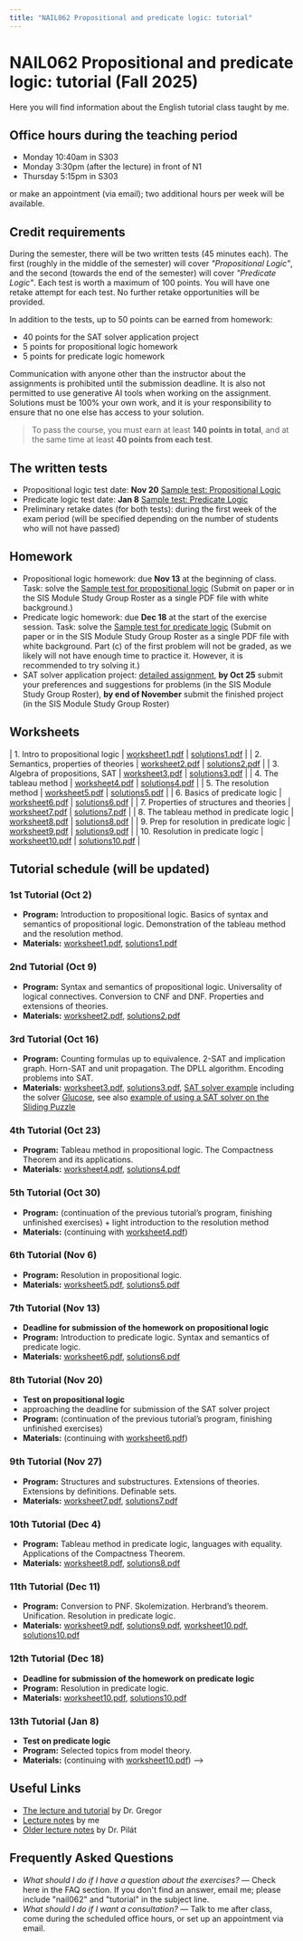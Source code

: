 ```yaml
---
title: "NAIL062 Propositional and predicate logic: tutorial"
---
```


# NAIL062 Propositional and predicate logic: tutorial (Fall 2025)

Here you will find information about the English tutorial class taught by me.

## Office hours during the teaching period

* Monday 10:40am in S303  
* Monday 3:30pm (after the lecture) in front of N1  
* Thursday 5:15pm in S303

or make an appointment (via email); two additional hours per week will be available.

## Credit requirements

During the semester, there will be two written tests (45 minutes each). The first (roughly in the middle of the semester) will cover _"Propositional Logic"_, and the second (towards the end of the semester) will cover _"Predicate Logic"_. Each test is worth a maximum of 100 points. You will have one retake attempt for each test. No further retake opportunities will be provided.

In addition to the tests, up to 50 points can be earned from homework:

* 40 points for the SAT solver application project  
* 5 points for propositional logic homework  
* 5 points for predicate logic homework  

Communication with anyone other than the instructor about the assignments is prohibited until the submission deadline. It is also not permitted to use generative AI tools when working on the assignment. Solutions must be 100% your own work, and it is your responsibility to ensure that no one else has access to your solution.

> To pass the course, you must earn at least **140 points in total**, and at the same time at least **40 points from each test**.

## The written tests

* Propositional logic test date: **Nov 20** [Sample test: Propositional Logic](https://github.com/jbulin-mff-uk/nail062/raw/main/tutorial/sample-tests/sample-test-propositional-logic.pdf)  
* Predicate logic test date: **Jan 8** [Sample test: Predicate Logic](https://github.com/jbulin-mff-uk/nail062/raw/main/tutorial/sample-tests/sample-test-predicate-logic.pdf)  
* Preliminary retake dates (for both tests): during the first week of the exam period (will be specified depending on the number of students who will not have passed)

## Homework

* Propositional logic homework: due **Nov 13** at the beginning of class. Task: solve the [Sample test for propositional logic](https://github.com/jbulin-mff-uk/nail062/raw/main/tutorial/sample-tests/sample-test-propositional-logic.pdf) (Submit on paper or in the SIS Module Study Group Roster as a single PDF file with white background.)  
* Predicate logic homework: due **Dec 18** at the start of the exercise session. Task: solve the [Sample test for predicate logic](https://github.com/jbulin-mff-uk/nail062/raw/main/tutorial/sample-tests/sample-test-predicate-logic.pdf) (Submit on paper or in the SIS Module Study Group Roster as a single PDF file with white background. Part (c) of the first problem will not be graded, as we likely will not have enough time to practice it. However, it is recommended to try solving it.)
* SAT solver application project: [detailed assignment](https://jbulin.github.io/teaching/fall/nail062/tutorial/sat-project-english.html), **by Oct 25** submit your preferences and suggestions for problems (in the SIS Module Study Group Roster), **by end of November** submit the finished project (in the SIS Module Study Group Roster)

## Worksheets

| 1. Intro to propositional logic    | [worksheet1.pdf](https://github.com/jbulin-mff-uk/nail062/raw/main/tutorial/worksheets/worksheet1.pdf)   | [solutions1.pdf](https://github.com/jbulin-mff-uk/nail062/raw/main/tutorial/worksheets/solutions1.pdf)  |
| 2. Semantics, properties of theories    | [worksheet2.pdf](https://github.com/jbulin-mff-uk/nail062/raw/main/tutorial/worksheets/worksheet2.pdf)   | [solutions2.pdf](https://github.com/jbulin-mff-uk/nail062/raw/main/tutorial/worksheets/solutions2.pdf)  |
| 3. Algebra of propositions, SAT    | [worksheet3.pdf](https://github.com/jbulin-mff-uk/nail062/raw/main/tutorial/worksheets/worksheet3.pdf)   | [solutions3.pdf](https://github.com/jbulin-mff-uk/nail062/raw/main/tutorial/worksheets/solutions3.pdf)  |
| 4. The tableau method    | [worksheet4.pdf](https://github.com/jbulin-mff-uk/nail062/raw/main/tutorial/worksheets/worksheet4.pdf)   | [solutions4.pdf](https://github.com/jbulin-mff-uk/nail062/raw/main/tutorial/worksheets/solutions4.pdf)  |
| 5. The resolution method    | [worksheet5.pdf](https://github.com/jbulin-mff-uk/nail062/raw/main/tutorial/worksheets/worksheet5.pdf)   | [solutions5.pdf](https://github.com/jbulin-mff-uk/nail062/raw/main/tutorial/worksheets/solutions5.pdf)  |
| 6. Basics of predicate logic    | [worksheet6.pdf](https://github.com/jbulin-mff-uk/nail062/raw/main/tutorial/worksheets/worksheet6.pdf)   | [solutions6.pdf](https://github.com/jbulin-mff-uk/nail062/raw/main/tutorial/worksheets/solutions6.pdf)  |
| 7. Properties of structures and theories    | [worksheet7.pdf](https://github.com/jbulin-mff-uk/nail062/raw/main/tutorial/worksheets/worksheet7.pdf)   | [solutions7.pdf](https://github.com/jbulin-mff-uk/nail062/raw/main/tutorial/worksheets/solutions7.pdf)  |
| 8. The tableau method in predicate logic    | [worksheet8.pdf](https://github.com/jbulin-mff-uk/nail062/raw/main/tutorial/worksheets/worksheet8.pdf)   | [solutions8.pdf](https://github.com/jbulin-mff-uk/nail062/raw/main/tutorial/worksheets/solutions8.pdf)  |
| 9. Prep for resolution in predicate logic    | [worksheet9.pdf](https://github.com/jbulin-mff-uk/nail062/raw/main/tutorial/worksheets/worksheet9.pdf)   | [solutions9.pdf](https://github.com/jbulin-mff-uk/nail062/raw/main/tutorial/worksheets/solutions9.pdf)  |
| 10. Resolution in predicate logic    | [worksheet10.pdf](https://github.com/jbulin-mff-uk/nail062/raw/main/tutorial/worksheets/worksheet10.pdf)   | [solutions10.pdf](https://github.com/jbulin-mff-uk/nail062/raw/main/tutorial/worksheets/solutions10.pdf)  |


## Tutorial schedule (will be updated)

### 1st Tutorial (Oct 2)

* **Program:** Introduction to propositional logic. Basics of syntax and semantics of propositional logic. Demonstration of the tableau method and the resolution method.  
* **Materials:** [worksheet1.pdf](https://github.com/jbulin-mff-uk/nail062/raw/main/tutorial/worksheets/worksheet1.pdf), [solutions1.pdf](https://github.com/jbulin-mff-uk/nail062/raw/main/tutorial/worksheets/solutions1.pdf)

### 2nd Tutorial (Oct 9)

* **Program:** Syntax and semantics of propositional logic. Universality of logical connectives. Conversion to CNF and DNF. Properties and extensions of theories.  
* **Materials:** [worksheet2.pdf](https://github.com/jbulin-mff-uk/nail062/raw/main/tutorial/worksheets/worksheet2.pdf), [solutions2.pdf](https://github.com/jbulin-mff-uk/nail062/raw/main/tutorial/worksheets/solutions2.pdf)

### 3rd Tutorial (Oct 16)

* **Program:** Counting formulas up to equivalence. 2-SAT and implication graph. Horn-SAT and unit propagation. The DPLL algorithm. Encoding problems into SAT.  
* **Materials:** [worksheet3.pdf](https://github.com/jbulin-mff-uk/nail062/raw/main/tutorial/worksheets/worksheet3.pdf), [solutions3.pdf](https://github.com/jbulin-mff-uk/nail062/raw/main/tutorial/worksheets/solutions3.pdf), [SAT solver example](https://github.com/jbulin-mff-uk/nail062/raw/main/lecture/sat-solving-example.zip) including the solver [Glucose](https://github.com/mi-ki/glucose-syrup), see also [example of using a SAT solver on the Sliding Puzzle](https://gitlab.mff.cuni.cz/svancaj/logika_SAT_example)

### 4th Tutorial (Oct 23)

* **Program:** Tableau method in propositional logic. The Compactness Theorem and its applications.  
* **Materials:** [worksheet4.pdf](https://github.com/jbulin-mff-uk/nail062/raw/main/tutorial/worksheets/worksheet4.pdf), [solutions4.pdf](https://github.com/jbulin-mff-uk/nail062/raw/main/tutorial/worksheets/solutions4.pdf)

### 5th Tutorial (Oct 30)

* **Program:** (continuation of the previous tutorial’s program, finishing unfinished exercises) + light introduction to the resolution method  
* **Materials:** (continuing with [worksheet4.pdf](https://github.com/jbulin-mff-uk/nail062/raw/main/tutorial/worksheets/worksheet4.pdf))

### 6th Tutorial (Nov 6)

* **Program:** Resolution in propositional logic.  
* **Materials:** [worksheet5.pdf](https://github.com/jbulin-mff-uk/nail062/raw/main/tutorial/worksheets/worksheet5.pdf), [solutions5.pdf](https://github.com/jbulin-mff-uk/nail062/raw/main/tutorial/worksheets/solutions5.pdf)

### 7th Tutorial (Nov 13)

* **Deadline for submission of the homework on propositional logic**  
* **Program:** Introduction to predicate logic. Syntax and semantics of predicate logic.  
* **Materials:** [worksheet6.pdf](https://github.com/jbulin-mff-uk/nail062/raw/main/tutorial/worksheets/worksheet6.pdf), [solutions6.pdf](https://github.com/jbulin-mff-uk/nail062/raw/main/tutorial/worksheets/solutions6.pdf)

### 8th Tutorial (Nov 20)

* **Test on propositional logic** 
* approaching the deadline for submission of the SAT solver project  
* **Program:** (continuation of the previous tutorial’s program, finishing unfinished exercises)  
* **Materials:** (continuing with [worksheet6.pdf](https://github.com/jbulin-mff-uk/nail062/raw/main/tutorial/worksheets/worksheet6.pdf))

### 9th Tutorial (Nov 27)

* **Program:** Structures and substructures. Extensions of theories. Extensions by definitions. Definable sets.  
* **Materials:** [worksheet7.pdf](https://github.com/jbulin-mff-uk/nail062/raw/main/tutorial/worksheets/worksheet7.pdf), [solutions7.pdf](https://github.com/jbulin-mff-uk/nail062/raw/main/tutorial/worksheets/solutions7.pdf)

### 10th Tutorial (Dec 4)

* **Program:** Tableau method in predicate logic, languages with equality. Applications of the Compactness Theorem.  
* **Materials:** [worksheet8.pdf](https://github.com/jbulin-mff-uk/nail062/raw/main/tutorial/worksheets/worksheet8.pdf), [solutions8.pdf](https://github.com/jbulin-mff-uk/nail062/raw/main/tutorial/worksheets/solutions8.pdf)

### 11th Tutorial (Dec 11)

* **Program:** Conversion to PNF. Skolemization. Herbrand’s theorem. Unification. Resolution in predicate logic.  
* **Materials:** [worksheet9.pdf](https://github.com/jbulin-mff-uk/nail062/raw/main/tutorial/worksheets/worksheet9.pdf), [solutions9.pdf](https://github.com/jbulin-mff-uk/nail062/raw/main/tutorial/worksheets/solutions9.pdf), [worksheet10.pdf](https://github.com/jbulin-mff-uk/nail062/raw/main/tutorial/worksheets/worksheet10.pdf), [solutions10.pdf](https://github.com/jbulin-mff-uk/nail062/raw/main/tutorial/worksheets/solutions10.pdf)

### 12th Tutorial (Dec 18)

* **Deadline for submission of the homework on predicate logic**  
* **Program:** Resolution in predicate logic.
* **Materials:** [worksheet10.pdf](https://github.com/jbulin-mff-uk/nail062/raw/main/tutorial/worksheets/worksheet10.pdf), [solutions10.pdf](https://github.com/jbulin-mff-uk/nail062/raw/main/tutorial/worksheets/solutions10.pdf)

### 13th Tutorial (Jan 8)

* **Test on predicate logic**  
* **Program:** Selected topics from model theory.  
* **Materials:** (continuing with [worksheet10.pdf](https://github.com/jbulin-mff-uk/nail062/raw/main/tutorial/worksheets/worksheet10.pdf))
-->


## Useful Links

* [The lecture and tutorial](http://ktiml.mff.cuni.cz/~gregor/logics/index.html) by Dr. Gregor
* [Lecture notes](https://github.com/jbulin-mff-uk/nail062/raw/main/lecture/lecture-notes/lecture-notes.pdf) by me
* [Older lecture notes](https://github.com/martinpilat/logic-book/blob/master/main.pdf) by Dr. Pilát

## Frequently Asked Questions

* _What should I do if I have a question about the exercises?_ — Check here in the FAQ section. If you don't find an answer, email me; please include "nail062" and "tutorial" in the subject line.  
* _What should I do if I want a consultation?_ — Talk to me after class, come during the scheduled office hours, or set up an appointment via email.
